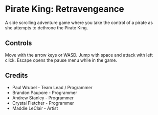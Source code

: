 Pirate King: Retravengeance
===========================

A side scrolling adventure game where you take the control of a pirate as she attempts to dethrone the Pirate King.

## Controls

Move with the arrow keys or WASD. Jump with space and attack with left click. Escape opens the pause menu while in the game.

## Credits

* Paul Wrubel - Team Lead / Programmer
* Brandon Paupore - Programmer
* Andrew Stanley - Programmer
* Crystal Fletcher - Programmer
* Maddie LeClair - Artist
